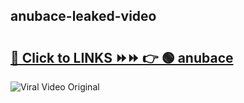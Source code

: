 
 ## anubace-leaked-video 

# <h2><a href="https://clipsfans.com/anubace&ref=git">🔗 Click to LINKS ⏩⏩ 👉 🟢 anubace </a></h2>

<a href="https://clipsfans.com/anubace&ref=git" rel="nofollow" data-target="animated-image.originalLink"><img src="https://i.ibb.co.com/xMMVF88/686577567.gif" alt="Viral Video Original" style="max-width: 100%; display: inline-block;" data-target="animated-image.originalImage"></a>
